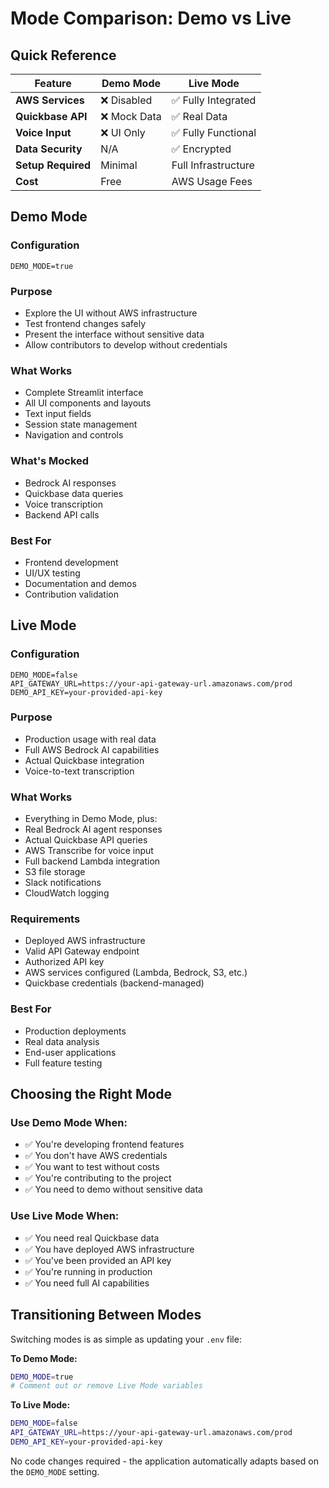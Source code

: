 # Mode Comparison: Demo vs Live

## Quick Reference

| Feature | Demo Mode | Live Mode |
|---------|-----------|-----------|
| **AWS Services** | ❌ Disabled | ✅ Fully Integrated |
| **Quickbase API** | ❌ Mock Data | ✅ Real Data |
| **Voice Input** | ❌ UI Only | ✅ Fully Functional |
| **Data Security** | N/A | ✅ Encrypted |
| **Setup Required** | Minimal | Full Infrastructure |
| **Cost** | Free | AWS Usage Fees |

## Demo Mode

### Configuration
```env
DEMO_MODE=true
```

### Purpose
- Explore the UI without AWS infrastructure
- Test frontend changes safely
- Present the interface without sensitive data
- Allow contributors to develop without credentials

### What Works
- Complete Streamlit interface
- All UI components and layouts
- Text input fields
- Session state management
- Navigation and controls

### What's Mocked
- Bedrock AI responses
- Quickbase data queries
- Voice transcription
- Backend API calls

### Best For
- Frontend development
- UI/UX testing
- Documentation and demos
- Contribution validation

## Live Mode

### Configuration
```env
DEMO_MODE=false
API_GATEWAY_URL=https://your-api-gateway-url.amazonaws.com/prod
DEMO_API_KEY=your-provided-api-key
```

### Purpose
- Production usage with real data
- Full AWS Bedrock AI capabilities
- Actual Quickbase integration
- Voice-to-text transcription

### What Works
- Everything in Demo Mode, plus:
- Real Bedrock AI agent responses
- Actual Quickbase API queries
- AWS Transcribe for voice input
- Full backend Lambda integration
- S3 file storage
- Slack notifications
- CloudWatch logging

### Requirements
- Deployed AWS infrastructure
- Valid API Gateway endpoint
- Authorized API key
- AWS services configured (Lambda, Bedrock, S3, etc.)
- Quickbase credentials (backend-managed)

### Best For
- Production deployments
- Real data analysis
- End-user applications
- Full feature testing

## Choosing the Right Mode

### Use Demo Mode When:
- ✅ You're developing frontend features
- ✅ You don't have AWS credentials
- ✅ You want to test without costs
- ✅ You're contributing to the project
- ✅ You need to demo without sensitive data

### Use Live Mode When:
- ✅ You need real Quickbase data
- ✅ You have deployed AWS infrastructure
- ✅ You've been provided an API key
- ✅ You're running in production
- ✅ You need full AI capabilities

## Transitioning Between Modes

Switching modes is as simple as updating your `.env` file:

**To Demo Mode:**
```bash
DEMO_MODE=true
# Comment out or remove Live Mode variables
```

**To Live Mode:**
```bash
DEMO_MODE=false
API_GATEWAY_URL=https://your-api-gateway-url.amazonaws.com/prod
DEMO_API_KEY=your-provided-api-key
```

No code changes required - the application automatically adapts based on the `DEMO_MODE` setting.
